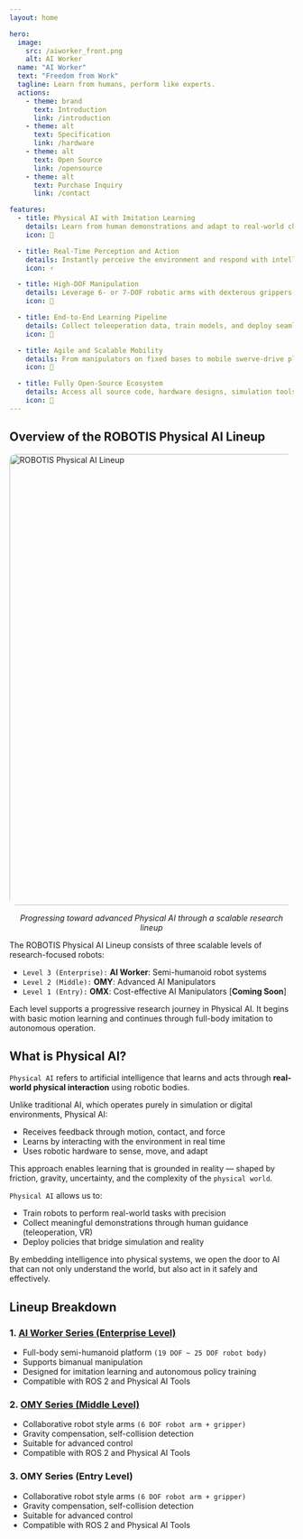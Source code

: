 ```yaml
---
layout: home

hero:
  image:
    src: /aiworker_front.png
    alt: AI Worker
  name: "AI Worker"
  text: "Freedom from Work"
  tagline: Learn from humans, perform like experts.
  actions:
    - theme: brand
      text: Introduction
      link: /introduction
    - theme: alt
      text: Specification
      link: /hardware
    - theme: alt
      text: Open Source
      link: /opensource
    - theme: alt
      text: Purchase Inquiry
      link: /contact

features:
  - title: Physical AI with Imitation Learning
    details: Learn from human demonstrations and adapt to real-world changes through continuous interaction and intelligence.
    icon: 🧠

  - title: Real-Time Perception and Action
    details: Instantly perceive the environment and respond with intelligent behavior based on trained models and sensor feedback.
    icon: ⚡

  - title: High-DOF Manipulation
    details: Leverage 6- or 7-DOF robotic arms with dexterous grippers for precise and complex manipulation tasks.
    icon: 🦾

  - title: End-to-End Learning Pipeline
    details: Collect teleoperation data, train models, and deploy seamlessly using an integrated Physical AI workflow.
    icon: 🔄

  - title: Agile and Scalable Mobility
    details: From manipulators on fixed bases to mobile swerve-drive platforms, operate in both static and dynamic environments.
    icon: 🧭

  - title: Fully Open-Source Ecosystem
    details: Access all source code, hardware designs, simulation tools, and datasets to accelerate your research and development.
    icon: 🤩
---
```



## Overview of the ROBOTIS Physical AI Lineup
<img src="/overview/physical_ai_lineup.png" alt="ROBOTIS Physical AI Lineup" style="border-radius: 12px; width: 800px; display: block; margin: auto;" />
<p style="text-align: center;"><em>Progressing toward advanced Physical AI through a scalable research lineup</em></p>

The ROBOTIS Physical AI Lineup consists of three scalable levels of research-focused robots:
- `Level 3 (Enterprise):` **AI Worker**: Semi-humanoid robot systems
- `Level 2 (Middle):` **OMY**: Advanced AI Manipulators
- `Level 1 (Entry):` **OMX**: Cost-effective AI Manipulators [**Coming Soon**]

Each level supports a progressive research journey in Physical AI. It begins with basic motion learning and continues through full-body imitation to autonomous operation.

## What is Physical AI?

`Physical AI` refers to artificial intelligence that learns and acts through **real-world physical interaction** using robotic bodies.

Unlike traditional AI, which operates purely in simulation or digital environments, Physical AI:
- Receives feedback through motion, contact, and force  
- Learns by interacting with the environment in real time  
- Uses robotic hardware to sense, move, and adapt  

This approach enables learning that is grounded in reality — shaped by friction, gravity, uncertainty, and the complexity of the `physical world`.

`Physical AI` allows us to:
- Train robots to perform real-world tasks with precision  
- Collect meaningful demonstrations through human guidance (teleoperation, VR)  
- Deploy policies that bridge simulation and reality  

By embedding intelligence into physical systems, we open the door to AI that can not only understand the world, but also act in it safely and effectively.

## Lineup Breakdown

### 1. [AI Worker Series (Enterprise Level)](/ai_worker/introduction_ai_worker)
- Full-body semi-humanoid platform `(19 DOF ~ 25 DOF robot body)`  
- Supports bimanual manipulation  
- Designed for imitation learning and autonomous policy training  
- Compatible with ROS 2 and Physical AI Tools  

### 2. [OMY Series (Middle Level)](/omy/introduction_omy)
- Collaborative robot style arms `(6 DOF robot arm + gripper)`  
- Gravity compensation, self-collision detection  
- Suitable for advanced control  
- Compatible with ROS 2 and Physical AI Tools  

### 3. OMY Series (Entry Level)
- Collaborative robot style arms `(6 DOF robot arm + gripper)`  
- Gravity compensation, self-collision detection  
- Suitable for advanced control  
- Compatible with ROS 2 and Physical AI Tools  




